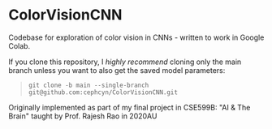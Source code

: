 # ColorVisionCNN

Codebase for exploration of color vision in CNNs - written to work in Google Colab.

If you clone this repository, I *highly recommend* cloning only the main branch unless you want to also get the saved model parameters:

> `git clone -b main --single-branch git@github.com:cephcyn/ColorVisionCNN.git`

Originally implemented as part of my final project in CSE599B: "AI & The Brain" taught by Prof. Rajesh Rao in 2020AU
